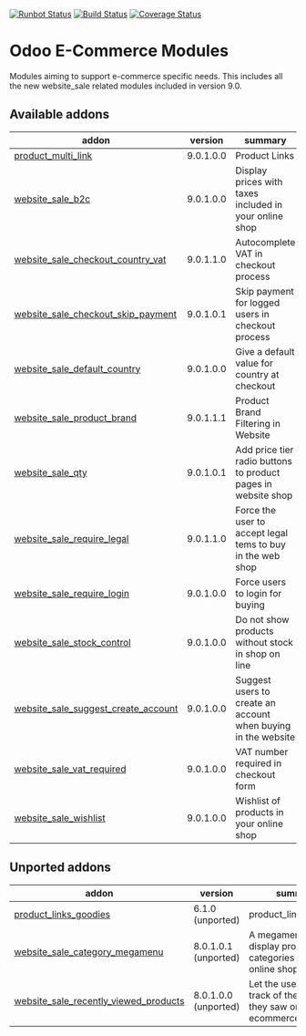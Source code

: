 [![Runbot Status](https://runbot.odoo-community.org/runbot/badge/flat/113/9.0.svg)](https://runbot.odoo-community.org/runbot/repo/github-com-oca-e-commerce-113)
[![Build Status](https://travis-ci.org/OCA/e-commerce.svg?branch=9.0)](https://travis-ci.org/OCA/e-commerce)
[![Coverage Status](https://coveralls.io/repos/OCA/e-commerce/badge.png?branch=9.0)](https://coveralls.io/r/OCA/e-commerce?branch=9.0)

Odoo E-Commerce Modules
=======================

Modules aiming to support e-commerce specific needs. This includes all the new website_sale related modules included in version 9.0.

[//]: # (addons)

Available addons
----------------
addon | version | summary
--- | --- | ---
[product_multi_link](product_multi_link/) | 9.0.1.0.0 | Product Links
[website_sale_b2c](website_sale_b2c/) | 9.0.1.0.0 | Display prices with taxes included in your online shop
[website_sale_checkout_country_vat](website_sale_checkout_country_vat/) | 9.0.1.1.0 | Autocomplete VAT in checkout process
[website_sale_checkout_skip_payment](website_sale_checkout_skip_payment/) | 9.0.1.0.1 | Skip payment for logged users in checkout process
[website_sale_default_country](website_sale_default_country/) | 9.0.1.0.0 | Give a default value for country at checkout
[website_sale_product_brand](website_sale_product_brand/) | 9.0.1.1.1 | Product Brand Filtering in Website
[website_sale_qty](website_sale_qty/) | 9.0.1.0.1 | Add price tier radio buttons to product pages in website shop
[website_sale_require_legal](website_sale_require_legal/) | 9.0.1.1.0 | Force the user to accept legal tems to buy in the web shop
[website_sale_require_login](website_sale_require_login/) | 9.0.1.0.0 | Force users to login for buying
[website_sale_stock_control](website_sale_stock_control/) | 9.0.1.0.0 | Do not show products without stock in shop on line
[website_sale_suggest_create_account](website_sale_suggest_create_account/) | 9.0.1.0.0 | Suggest users to create an account when buying in the website
[website_sale_vat_required](website_sale_vat_required/) | 9.0.1.0.0 | VAT number required in checkout form
[website_sale_wishlist](website_sale_wishlist/) | 9.0.1.0.0 | Wishlist of products in your online shop


Unported addons
---------------
addon | version | summary
--- | --- | ---
[product_links_goodies](product_links_goodies/) | 6.1.0 (unported) | product_links_goodies
[website_sale_category_megamenu](website_sale_category_megamenu/) | 8.0.1.0.1 (unported) | A megamenu to display product categories in the online shop
[website_sale_recently_viewed_products](website_sale_recently_viewed_products/) | 8.0.1.0.0 (unported) | Let the users keep track of the products they saw on the ecommerce

[//]: # (end addons)
